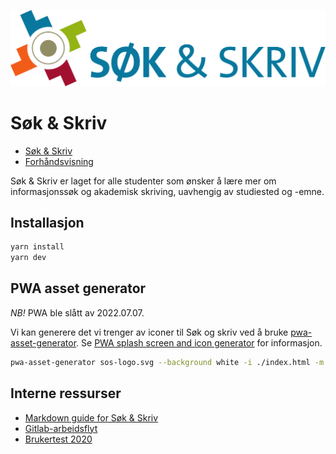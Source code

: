 ![Søk & Skriv](./docs/.vuepress/public/sos-logo.svg)

# Søk & Skriv

* [Søk & Skriv](https://sokogskriv.no)
* [Forhåndsvisning](sok-og-skriv-gitlab-io.tarjelavik.vercel.app)

Søk & Skriv er laget for alle studenter som ønsker å lære mer om informasjonssøk og akademisk skriving, uavhengig av studiested og -emne.

## Installasjon

```bash
yarn install
yarn dev
```

## PWA asset generator

*NB!* PWA ble slått av 2022.07.07.

Vi kan generere det vi trenger av iconer til Søk og skriv ved å bruke [pwa-asset-generator](https://github.com/onderceylan/pwa-asset-generator). Se [PWA splash screen and icon generator](https://itnext.io/pwa-splash-screen-and-icon-generator-a74ebb8a130) for informasjon.

```bash
pwa-asset-generator sos-logo.svg --background white -i ./index.html -m ./manifest.json
```

## Interne ressurser

* [Markdown guide for Søk & Skriv](https://sokogskriv.no/om/markdown-demo.html)
* [Gitlab-arbeidsflyt](https://sokogskriv.no/om/gitlab-arbeidsflyt.html)
* [Brukertest 2020](https://sokogskriv.no/om/brukertest.html)
